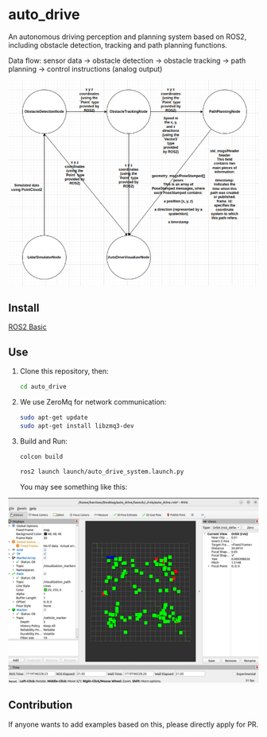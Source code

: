 # auto_drive

An autonomous driving perception and planning system based on ROS2, including obstacle detection, tracking and path planning functions.

Data flow: sensor data -> obstacle detection -> obstacle tracking -> path planning -> control instructions (analog output)

![result](./asset/system_design.png)

## Install

[ROS2 Basic](https://github.com/Erio-Harrison/ros2_basic)


## Use

1. Clone this repository, then:

   ```bash
   cd auto_drive
   ```
2. We use ZeroMq for network communication:

   ```bash
   sudo apt-get update
   sudo apt-get install libzmq3-dev
   ```

3. Build and Run: 

   ```
   colcon build
   ```

   ```bash
   ros2 launch launch/auto_drive_system.launch.py
   ```

   You may see something like this:

![result](./asset/configure.png)

## Contribution

If anyone wants to add examples based on this, please directly apply for PR.